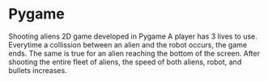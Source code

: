 # Pygame
Shooting aliens 2D game developed in Pygame 
A player has 3 lives to use. Everytime a collission between an alien and the robot occurs, the game ends. The same is true for an alien
reaching the bottom of the screen. 
After shooting the entire fleet of aliens, the speed of both aliens, robot, and bullets increases.
